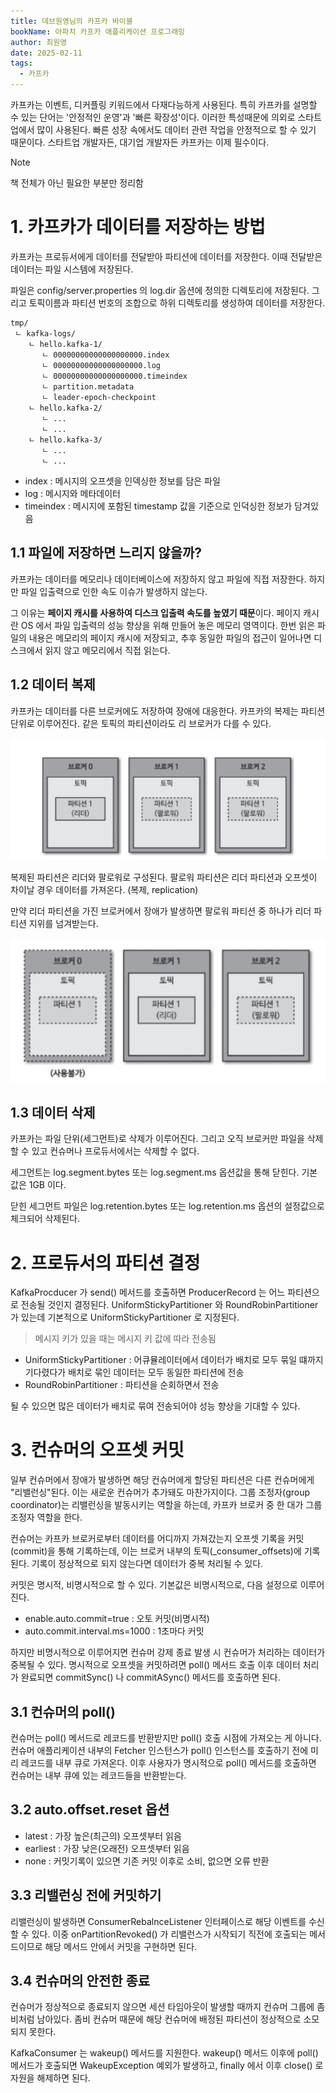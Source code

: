 ```yaml
---
title: 데브원영님의 카프카 바이블
bookName: 아파치 카프카 애플리케이션 프로그래밍
author: 최원영
date: 2025-02-11
tags:
  - 카프카
---
```


카프카는 이벤트, 디커플링 키워드에서 다재다능하게 사용된다. 특히 카프카를 설명할 수 있는 단어는 '안정적인 운영'과 '빠른 확장성'이다. 이러한 특성때문에 의외로 스타트업에서 많이 사용된다. 빠른 성장 속에서도 데이터 관련 작업을 안정적으로 할 수 있기 때문이다. 스타트업 개발자든, 대기업 개발자든 카프카는 이제 필수이다.

<description />

> [!NOTE]  
> 책 전체가 아닌 필요한 부분만 정리함

# 1. 카프카가 데이터를 저장하는 방법

카프카는 프로듀서에게 데이터를 전달받아 파티션에 데이터를 저장한다. 이때 전달받은 데이터는 파일 시스템에 저장된다.

파일은 config/server.properties 의 log.dir 옵션에 정의한 디렉토리에 저장된다. 그리고 토픽이름과 파티션 번호의 조합으로 하위 디렉토리를 생성하여 데이터를 저장한다.

```
tmp/
 ㄴ kafka-logs/
    ㄴ hello.kafka-1/
       ㄴ 00000000000000000000.index
       ㄴ 00000000000000000000.log
       ㄴ 00000000000000000000.timeindex
       ㄴ partition.metadata
       ㄴ leader-epoch-checkpoint
    ㄴ hello.kafka-2/
       ㄴ ...
       ㄴ ...
    ㄴ hello.kafka-3/
       ㄴ ...
       ㄴ ...
```

- index : 메시지의 오프셋을 인덱싱한 정보를 담은 파일
- log : 메시지와 메타데이터
- timeindex : 메시지에 포함된 timestamp 값을 기준으로 인덕싱한 정보가 담겨있음

## 1.1 파일에 저장하면 느리지 않을까?

카프카는 데이터를 메모리나 데이터베이스에 저장하지 않고 파일에 직접 저장한다. 하지만 파일 입출력으로 인한 속도 이슈가 발생하지 않는다.

그 이유는 **페이지 캐시를 사용하여 디스크 입출력 속도를 높였기 때문**이다. 페이지 캐시란 OS 에서 파일 입출력의 성능 향상을 위해 만들어 놓은 메모리 영역이다. 한번 읽은 파일의 내용은 메모리의 페이지 캐시에 저장되고, 추후 동일한 파일의 접근이 일어나면 디스크에서 읽지 않고 메모리에서 직접 읽는다.

## 1.2 데이터 복제

카프카는 데이터를 다른 브로커에도 저장하여 장애에 대응한다. 카프카의 복제는 파티션 단위로 이루어진다. 같은 토픽의 파티션이라도 리 브로커가 다를 수 있다.

![image-20250211221713862](../../.vuepress/public/images/2025-02-11-kafka/image-20250211221713862.png)

복제된 파티션은 리더와 팔로워로 구성된다. 팔로워 파티션은 리더 파티션과 오프셋이 차이날 경우 데이터를 가져온다. (복제, replication)

만약 리더 파티션을 가진 브로커에서 장애가 발생하면 팔로워 파티션 중 하나가 리더 파티션 지위를 넘겨받는다.

![image-20250211221921990](../../.vuepress/public/images/2025-02-11-kafka/image-20250211221921990.png)

## 1.3 데이터 삭제

카프카는 파일 단위(세그먼트)로 삭제가 이루어진다. 그리고 오직 브로커만 파일을 삭제할 수 있고 컨슈머나 프로듀서에서는 삭제할 수 없다.

세그먼트는 log.segment.bytes 또는 log.segment.ms 옵션값을 통해 닫힌다. 기본값은 1GB 이다.

닫힌 세그먼트 파일은 log.retention.bytes 또는 log.retention.ms 옵션의 설정값으로 체크되어 삭제된다.

# 2. 프로듀서의 파티션 결정

KafkaProcducer 가 send() 메서드를 호출하면 ProducerRecord 는 어느 파티션으로 전송될 것인지 결정된다. UniformStickyPartitioner 와 RoundRobinPartitioner 가 있는데 기본적으로 UniformStickyPartitioner 로 지정된다. 

> 메시지 키가 있을 때는 메시지 키 값에 따라 전송됨

- UniformStickyPartitioner : 어큐뮬레이터에서 데이터가 배치로 모두 묶일 떄까지 기다렸다가 배치로 묶인 데이터는 모두 동일한 파티션에 전송
- RoundRobinPartitioner : 파티션을 순회하면서 전송

될 수 있으면 많은 데이터가 배치로 묶여 전송되어야 성능 향상을 기대할 수 있다.

# 3. 컨슈머의 오프셋 커밋

일부 컨슈머에서 장애가 발생하면 해당 컨슈머에게 할당된 파티션은 다른 컨슈머에게 "리밸런싱"된다. 이는 새로운 컨슈머가 추가돼도 마찬가지이다. 그룹 조정자(group coordinator)는 리밸런싱을 발동시키는 역할을 하는데, 카프카 브로커 중 한 대가 그룹 조정자 역할을 한다.

컨슈머는 카프카 브로커로부터 데이터를 어디까지 가져갔는지 오프셋 기록을 커밋(commit)을 통해 기록하는데, 이는 브로커 내부의 토픽(_consumer_offsets)에 기록된다. 기록이 정상적으로 되지 않는다면 데이터가 중복 처리될 수 있다.

커밋은 명시적, 비명시적으로 할 수 있다. 기본값은 비명시적으로, 다음 설정으로 이루어진다.

- enable.auto.commit=true : 오토 커밋(비명시적)
- auto.commit.interval.ms=1000 : 1초마다 커밋

하지만 비명시적으로 이루어지면 컨슈머 강제 종료 발생 시 컨슈머가 처리하는 데이터가 중복될 수 있다. 명시적으로 오프셋을 커밋하려면 poll() 메서드 호출 이후 데이터 처리가 완료되면 commitSync() 나 commitASync() 메서드를 호출하면 된다.

## 3.1 컨슈머의 poll()

컨슈머는 poll() 메서드로 레코드를 반환받지만 poll() 호출 시점에 가져오는 게 아니다. 컨슈머 애플리케이션 내부의 Fetcher 인스턴스가 poll() 인스턴스를 호출하기 전에 미리 레코드를 내부 큐로 가져온다. 이후 사용자가 명시적으로 poll() 메서드를 호출하면 컨슈머는 내부 큐에 있는 레코드들을 반환받는다.

## 3.2 auto.offset.reset 옵션

- latest : 가장 높은(최근의) 오프셋부터 읽음
- earliest : 가장 낮은(오래전) 오프셋부터 읽음
- none : 커밋기록이 있으면 기존 커밋 이후로 소비, 없으면 오류 반환

## 3.3 리밸런싱 전에 커밋하기

리밸런싱이 발생하면 ConsumerRebalnceListener 인터페이스로 해당 이벤트를 수신할 수 있다. 이중 onPartitionRevoked() 가 리밸런스가 시작되기 직전에 호출되는 메서드이므로 해당 메서드 안에서 커밋을 구현하면 된다.

## 3.4 컨슈머의 안전한 종료

컨슈머가 정상적으로 종료되지 않으면 세션 타임아웃이 발생할 때까지 컨슈머 그룹에 좀비처럼 남아있다. 좀비 컨슈머 때문에 해당 컨슈머에 배정된 파티션이 정상적으로 소모되지 못한다.

KafkaConsumer 는 wakeup() 메서드를 지원한다. wakeup() 메서드 이후에 poll() 메서드가 호출되면 WakeupException 예외가 발생하고, finally 에서 이후 close() 로 자원을 해제하면 된다.

